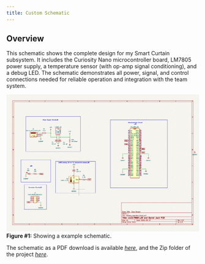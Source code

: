 ```yaml
---
title: Custom Schematic
---
```


## Overview

This schematic shows the complete design for my Smart Curtain subsystem. It includes the Curiosity Nano microcontroller board, LM7805 power supply, a temperature sensor (with op-amp signal conditioning), and a debug LED. The schematic demonstrates all power, signal, and control connections needed for reliable operation and integration with the team system.



![schematic](Updated_Custom.png)
**Figure #1:** Showing a example schematic.

The schematic as a PDF download is available [*here*](Updated_C.pdf), and the Zip folder of the project [*here*](Custom_Schematic.zip).
